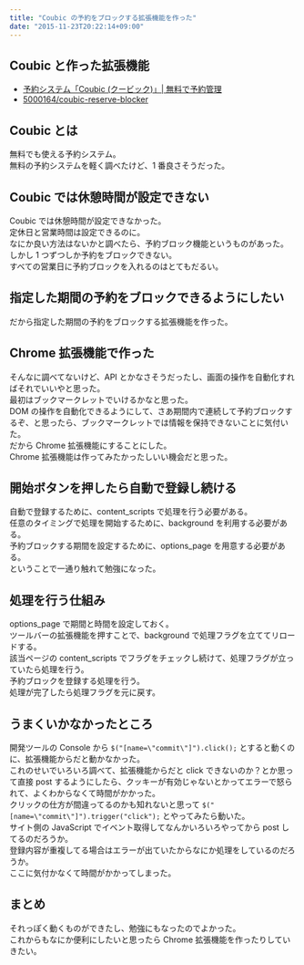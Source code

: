 ```yaml
---
title: "Coubic の予約をブロックする拡張機能を作った"
date: "2015-11-23T20:22:14+09:00"
---
```


## Coubic と作った拡張機能

- [予約システム「Coubic (クービック)」| 無料で予約管理](https://coubic.com/)
- [5000164/coubic-reserve-blocker](https://github.com/5000164/coubic-reserve-blocker)

## Coubic とは

無料でも使える予約システム。  
無料の予約システムを軽く調べたけど、1 番良さそうだった。

## Coubic では休憩時間が設定できない

Coubic では休憩時間が設定できなかった。  
定休日と営業時間は設定できるのに。  
なにか良い方法はないかと調べたら、予約ブロック機能というものがあった。  
しかし 1 つずつしか予約をブロックできない。  
すべての営業日に予約ブロックを入れるのはとてもだるい。

## 指定した期間の予約をブロックできるようにしたい

だから指定した期間の予約をブロックする拡張機能を作った。

## Chrome 拡張機能で作った

そんなに調べてないけど、API とかなさそうだったし、画面の操作を自動化すればそれでいいやと思った。  
最初はブックマークレットでいけるかなと思った。  
DOM の操作を自動化できるようにして、さあ期間内で連続して予約ブロックするぞ、と思ったら、ブックマークレットでは情報を保持できないことに気付いた。  
だから Chrome 拡張機能にすることにした。  
Chrome 拡張機能は作ってみたかったしいい機会だと思った。

## 開始ボタンを押したら自動で登録し続ける

自動で登録するために、content_scripts で処理を行う必要がある。  
任意のタイミングで処理を開始するために、background を利用する必要がある。  
予約ブロックする期間を設定するために、options_page を用意する必要がある。  
ということで一通り触れて勉強になった。

## 処理を行う仕組み

options_page で期間と時間を設定しておく。  
ツールバーの拡張機能を押すことで、background で処理フラグを立ててリロードする。  
該当ページの content_scripts でフラグをチェックし続けて、処理フラグが立っていたら処理を行う。  
予約ブロックを登録する処理を行う。  
処理が完了したら処理フラグを元に戻す。

## うまくいかなかったところ

開発ツールの Console から `$("[name=\"commit\"]").click();` とすると動くのに、拡張機能からだと動かなかった。  
これのせいでいろいろ調べて、拡張機能からだと click できないのか？とか思って直接 post するようにしたら、クッキーが有効じゃないとかってエラーで怒られて、よくわからなくて時間がかかった。  
クリックの仕方が間違ってるのかも知れないと思って `$("[name=\"commit\"]").trigger("click");` とやってみたら動いた。  
サイト側の JavaScript でイベント取得してなんかいろいろやってから post してるのだろうか。  
登録内容が重複してる場合はエラーが出ていたからなにか処理をしているのだろうか。  
ここに気付かなくて時間がかかってしまった。

## まとめ

それっぽく動くものができたし、勉強にもなったのでよかった。  
これからもなにか便利にしたいと思ったら Chrome 拡張機能を作ったりしていきたい。
